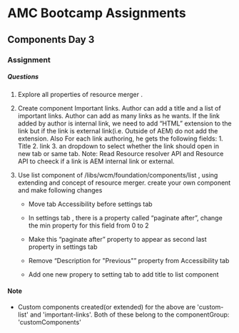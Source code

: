# AMC Bootcamp Assignments
## Components Day 3
### Assignment


##### Questions

	
1. Explore all properties of resource merger .

2. Create component Important links. Author can add a title and a list of important links. Author can add as many links as he wants. If the link added by author is internal link, we need to add “HTML” extension to the link but if the link is external link(i.e. Outside of AEM) do not add the extension. Also For each link authoring, he gets the following fields: 1. Title  2. link 3. an dropdown to select whether the link should open in new tab or same tab.
Note: Read Resource resolver API and Resource API to cheeck if a link is AEM internal link or external.

 

3. Use list component of /libs/wcm/foundation/components/list , using extending and concept of resource merger. create  your own component and make following changes

    - Move tab Accessibility before settings tab

    - In settings tab , there is a property called “paginate after”, change the min property for this field from 0 to 2

    - Make this “paginate after” property to appear as second last property in settings tab

    - Remove “Description for  "Previous"” property from Accessibility tab

    - Add one new propery to setting tab to add title to list component


#### Note
* Custom components created(or extended) for the above are 'custom-list' and 'important-links'. Both of these belong to the componentGroup: 'customComponents'







